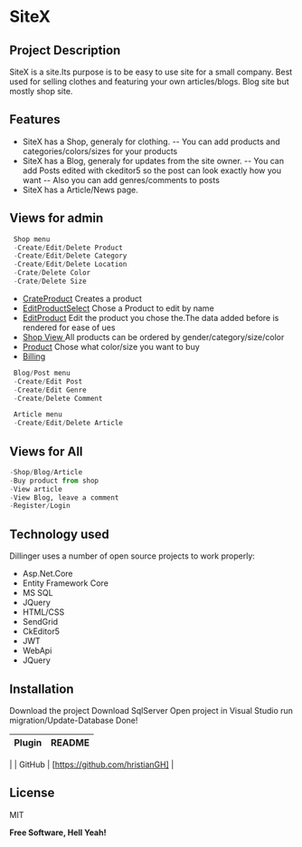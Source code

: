# SiteX
## Project Description

 

 

SiteX is a site.Its purpose is to be easy to use site for a small company.
Best used for selling clothes and featuring your own articles/blogs.
Blog site but mostly shop site.

 
## Features
- SiteX has a Shop, generaly for clothing.
-- You can add products and categories/colors/sizes for your products
- SiteX has a Blog, generaly for updates from the site owner.
-- You can add Posts edited with ckeditor5 so the post can look exactly how you want
-- Also you can add genres/comments to posts
- SiteX has a Article/News page.
 
## Views for admin
```python
 Shop menu 
 -Create/Edit/Delete Product 
 -Create/Edit/Delete Category 
 -Create/Edit/Delete Location 
 -Crate/Delete Color
 -Crate/Delete Size
```
- [CrateProduct](https://github.com/hristianGH/SoftUni-CSharp/blob/main/SiteX/ReadMeImages/CreateProduct.png?raw=true)
Creates a product
- [EditProductSelect](https://github.com/hristianGH/SoftUni-CSharp/blob/main/SiteX/ReadMeImages/EdtProductSelect.png?raw=true)
Chose a Product to edit by name
- [EditProduct](https://github.com/hristianGH/SoftUni-CSharp/blob/main/SiteX/ReadMeImages/EditProduct.png?raw=true)
 Edit the product you chose the.The data added before is rendered for ease of ues
- [Shop View ](https://github.com/hristianGH/SoftUni-CSharp/blob/main/SiteX/ReadMeImages/ShopAll.png?raw=true)
All products can be ordered by gender/category/size/color
- [Product](https://github.com/hristianGH/SoftUni-CSharp/blob/main/SiteX/ReadMeImages/ProductByid.png?raw=true)
Chose what color/size you want to buy
- [Billing](https://github.com/hristianGH/SoftUni-CSharp/blob/main/SiteX/ReadMeImages/Billing.png?raw=true)

```python
 Blog/Post menu 
 -Create/Edit Post
 -Create/Edit Genre
 -Create/Delete Comment
```

```python
 Article menu 
 -Create/Edit/Delete Article 
```
## Views for All
```python
-Shop/Blog/Article 
-Buy product from shop
-View article 
-View Blog, leave a comment
-Register/Login
```
## Technology used
Dillinger uses a number of open source projects to work properly:

- Asp.Net.Core
- Entity Framework Core
- MS SQL
- JQuery
- HTML/CSS
- SendGrid
- CkEditor5
- JWT
- WebApi
- JQuery
 
## Installation
Download the project
Download SqlServer
Open project in Visual Studio 
run migration/Update-Database
Done!

| Plugin | README |
| ------ | ------ |
|
| GitHub | [https://github.com/hristianGH] |
 



## License

MIT

**Free Software, Hell Yeah!**
